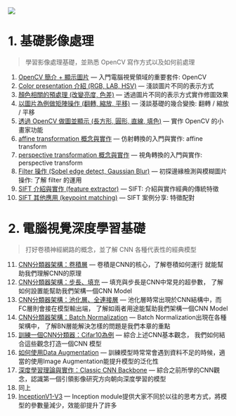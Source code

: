 <img src='https://productfile.cupoy.com/cvdl/1592637697737/large'>

# 1. 基礎影像處理
> 學習影像處理基礎，並熟悉 OpenCV 寫作方式以及如何前處理

1. [OpenCV 簡介 + 顯示圖片](https://github.com/eatPizza311/DL-CV_Marathon/blob/main/homework/Day001_read_image_HW.ipynb) — 入門電腦視覺領域的重要套件: OpenCV
2. [Color presentation 介紹 (RGB, LAB, HSV)](https://github.com/eatPizza311/DL-CV_Marathon/blob/main/homework/Day002_change_color_space_HW.ipynb) — 淺談圖片不同的表示方式
3. [顏色相關的預處理 (改變亮度, 色差)](https://github.com/eatPizza311/DL-CV_Marathon/blob/main/homework/Day003_color_spave_op_HW.ipynb) — 透過圖片不同的表示方式實作修圖效果
4. [以圖片為例做矩陣操作 (翻轉, 縮放, 平移)](https://github.com/eatPizza311/DL-CV_Marathon/blob/main/homework/Day004_geometric_transform_HW.ipynb) — 淺談基礎的幾合變換: 翻轉 / 縮放 / 平移
5. [透過 OpenCV 做圖並顯示 (長方形, 圓形, 直線, 填色)](https://github.com/eatPizza311/DL-CV_Marathon/blob/main/homework/Day005_draw_HW.ipynb) — 實作 OpenCV 的小畫家功能
6. [affine transformation 概念與實作](https://github.com/eatPizza311/DL-CV_Marathon/blob/main/homework/Day006_affine_HW.ipynb) — 仿射轉換的入門與實作: affine transform
7. [perspective transformation 概念與實作](https://github.com/eatPizza311/DL-CV_Marathon/blob/main/homework/Day007_perspective.ipynb) — 視角轉換的入門與實作: perspective transform
8. [Filter 操作 (Sobel edge detect, Gaussian Blur)](https://github.com/eatPizza311/DL-CV_Marathon/blob/main/homework/Day008_sobel_gaussian_blur_HW.ipynb) — 初探邊緣檢測與模糊圖片操作: 了解 filter 的運用
9. [SIFT 介紹與實作 (feature extractor)](https://github.com/eatPizza311/DL-CV_Marathon/blob/main/homework/Day009_sift.ipynb) — SIFT: 介紹與實作經典的傳統特徵
10. [SIFT 其他應用 (keypoint matching)](https://github.com/eatPizza311/DL-CV_Marathon/blob/main/homework/Day010_sift_brute_force_match.ipynb) — SIFT 案例分享: 特徵配對

# 2. 電腦視覺深度學習基礎
> 打好卷積神經網路的概念，並了解 CNN 各種代表性的經典模型
11. [CNN分類器架構：卷積層](https://github.com/eatPizza311/DL-CV_Marathon/blob/main/homework/Day011_CNN-count_parameter_HW.ipynb) — 卷積是CNN的核心，了解卷積如何運行 就能幫助我們理解CNN的原理
12. [CNN分類器架構：步長、填充](https://github.com/eatPizza311/DL-CV_Marathon/blob/main/homework/Day012_Strides%20and%20Padding_HW.ipynb) — 填充與步長是CNN中常見的超參數， 了解如何設置能幫助我們架構一個CNN Model
13. [CNN分類器架構：池化層、全連接層](https://github.com/eatPizza311/DL-CV_Marathon/blob/main/homework/Day013_Pooling_HW.ipynb) — 池化層時常出現於CNN結構中，而FC層則會接在模型輸出端， 了解如兩者用途能幫助我們架構一個CNN Model
14. [CNN分類器架構：Batch Normalization](https://github.com/eatPizza311/DL-CV_Marathon/blob/main/homework/Day014_Batch%20Normalization_HW.ipynb) — Batch Normalization出現在各種架構中， 了解BN層能解決怎樣的問題是我們本章的重點
15. [訓練一個CNN分類器：Cifar10為例](https://github.com/eatPizza311/DL-CV_Marathon/blob/main/homework/Day015_Cifar_HW.ipynb) — 綜合上述CNN基本觀念， 我們如何結合這些觀念打造一個CNN 模型
16. [如何使用Data Augmentation](https://github.com/eatPizza311/DL-CV_Marathon/blob/main/homework/Day016_Image%20Augmentation_HW.ipynb) — 訓練模型時常常會遇到資料不足的時候，適當的使用Image Augmentation能提升模型的泛化性
17. [深度學習理論與實作：Classic CNN Backbone](https://github.com/eatPizza311/DL-CV_Marathon/blob/main/homework/Day018_Vgg16_HW.ipynb) — 綜合之前所學的CNN觀念，認識第一個引領影像研究方向朝向深度學習的模型
18. 同上
19. [InceptionV1-V3](https://github.com/eatPizza311/DL-CV_Marathon/blob/main/homework/Day019_Inception_HW.ipynb) — Inception module提供大家不同於以往的思考方式，將模型的參數量減少，效能卻提升了許多

